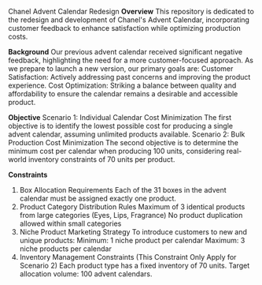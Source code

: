 Chanel Advent Calendar Redesign
**Overview**
This repository is dedicated to the redesign and development of Chanel's Advent Calendar, incorporating customer feedback to enhance satisfaction while optimizing production costs.

**Background**
Our previous advent calendar received significant negative feedback, highlighting the need for a more customer-focused approach. As we prepare to launch a new version, our primary goals are:
Customer Satisfaction: Actively addressing past concerns and improving the product experience.
Cost Optimization: Striking a balance between quality and affordability to ensure the calendar remains a desirable and accessible product.

**Objective**
Scenario 1: Individual Calendar Cost Minimization
The first objective is to identify the lowest possible cost for producing a single advent calendar, assuming unlimited products available.
Scenario 2: Bulk Production Cost Minimization
The second objective is to determine the minimum cost per calendar when producing 100 units, considering real-world inventory constraints of 70 units per product.

**Constraints**
1. Box Allocation Requirements
Each of the 31 boxes in the advent calendar must be assigned exactly one product.
2. Product Category Distribution Rules
Maximum of 3 identical products from large categories (Eyes, Lips, Fragrance)
No product duplication allowed within small categories
3. Niche Product Marketing Strategy
To introduce customers to new and unique products:
Minimum: 1 niche product per calendar
Maximum: 3 niche products per calendar
4. Inventory Management Constraints (This Constraint Only Apply for Scenario 2)
Each product type has a fixed inventory of 70 units.
Target allocation volume: 100 advent calendars.
